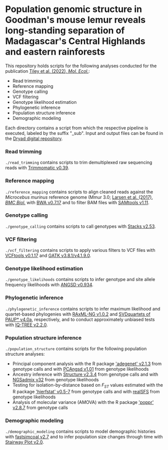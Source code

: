 # Population genomic structure in Goodman's mouse lemur reveals long-standing separation of Madagascar's Central Highlands and eastern rainforests

This repository holds scripts for the following analyses conducted for the publication [Tiley et al. (2022), *Mol. Ecol.*](https://doi.org/10.1111/mec.16632):
- Read trimming
- Reference mapping
- Genotype calling
- VCF filtering
- Genotype likelihood estimation
- Phylogenetic inference
- Population structure inference
- Demographic modeling

Each directory contains a script from which the respective pipeline is executed, labeled by the suffix "_sub". Input and output files can be found in the [Dryad digital repository](https://doi.org/10.5061/dryad.dncjsxkvz). 

### Read trimming
`./read_trimming` contains scripts to trim demultiplexed raw sequencing reads with [Trimmomatic v0.39](https://github.com/usadellab/Trimmomatic). 

### Reference mapping
`./reference_mapping` contains scripts to align cleaned reads against the *Microcebus murinus* reference genome (Mmur 3.0; [Larsen et al. (2017), *BMC Biol.*](https://doi.org/10.1186/s12915-017-0439-6) with [BWA v0.7.17](https://github.com/lh3/bwa) and to filter BAM files with [SAMtools v1.11](http://www.htslib.org/).

### Genotype calling
`./genotype_calling` contains scripts to call genotypes with [Stacks v2.53](http://catchenlab.life.illinois.edu/stacks/).

### VCF filtering
`./vcf_filtering` contains scripts to apply various filters to VCF files with [VCFtools v0.1.17](https://vcftools.github.io/index.html) and [GATK v3.8.1/v4.1.9.0](https://gatk.broadinstitute.org/hc/en-us).

### Genotype likelihood estimation
`./genotype_likelihoods` contains scripts to infer genotype and site allele frequency likelihoods with [ANGSD v0.934](http://www.popgen.dk/angsd/index.php/ANGSD).

### Phylogenetic inference
`./phylogenetic_inference` contains scripts to infer maximum likelihood and quartet-based phylogenies with [RAxML-NG v1.0.2](https://github.com/amkozlov/raxml-ng) and [SVDquartets of PAUP* v4.0a](https://paup.phylosolutions.com/), respectively, and to conduct approximately unbiased tests with [IQ-TREE v2.2.0](http://www.iqtree.org/).

### Population structure inference
`./population_structure` contains scripts for the following population structure analyses:
- Principal component analysis with the R package ['adegenet' v2.1.3](https://cran.r-project.org/web/packages/adegenet/index.html) from genotype calls and with [PCAngsd v1.01](https://github.com/Rosemeis/pcangsd) from genotype likelihoods
- Ancestry inference with [Structure v2.3.4](https://web.stanford.edu/group/pritchardlab/structure.html) from genotype calls and with [NGSadmix v32](http://www.popgen.dk/software/index.php/NgsAdmix) from genotype likelihoods
- Testing for isolation-by-distance based on *F<sub>ST</sub>* values estimated with the R package ['hierfstat' v0.5-7](https://cran.r-project.org/web/packages/hierfstat/index.html) from genotype calls and with [realSFS](http://www.popgen.dk/angsd/index.php/RealSFS) from genotype likelihoods
- Analysis of molecular variance (AMOVA) with the R package ['poppr' v2.8.7](https://cran.r-project.org/web/packages/poppr/index.html) from genotype calls

### Demographic modeling
`./demographic_modeling` contains scripts to model demographic histories with [fastsimcoal v2.7](http://cmpg.unibe.ch/software/fastsimcoal27/) and to infer population size changes through time with [Stairway Plot v2.0](https://github.com/xiaoming-liu/stairway-plot-v2).
